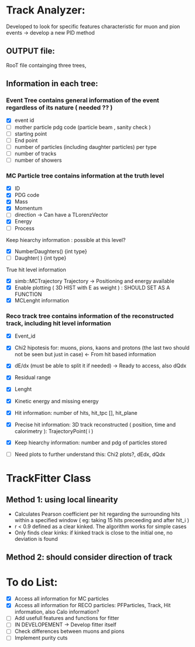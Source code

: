 # Track Analyzer: 

Developed to look for specific features characteristic for muon and pion events -> develop a new PID method

## OUTPUT file: 

RooT file containging three trees,

## Information in each tree: 

### Event Tree contains general information of the event regardless of its nature ( needed ?? )

- [X] event id
- [ ] mother particle pdg code (particle beam , sanity check )
- [ ] starting point
- [ ] End point 
- [ ] number of particles (including daughter particles) per type 
- [ ] number of tracks
- [ ] number of showers 

### MC Particle tree contains information at the truth level
- [X] ID
- [X] PDG code
- [X] Mass
- [X] Momentum 
- [ ] direction -> Can have a TLorenzVector
- [X] Energy 
- [ ] Process

Keep hiearchy information : possible at this level?
- [X] NumberDaughters() {int type}
- [ ] Daughter( ) {int type}

True hit level information
- [X] simb::MCTrajectory Trajectory -> Positioning and energy available
- [X] Enable plotting  ( 3D HIST with E as weight ) : SHOULD SET AS A FUNCTION
- [X] MCLenght information 

### Reco track tree contains information of the reconstructed track, including hit level information
- [X] Event_id
- [X] Chi2 hipotesis for: muons, pions, kaons and protons (the last two should not be seen but just in case) <- From hit based information
- [X] dE/dx (must be able to split it if needed) -> Ready to access, also dQdx
- [X] Residual range
- [X] Lenght 
- [X] Kinetic energy and missing energy 
- [X] Hit information: number of hits, hit_tpc [],  hit_plane
- [X] Precise hit information: 3D track reconstructed ( position, time and calorimetry ): TrajectoryPoint( i )
- [X] Keep hiearchy information: number and pdg of particles stored
- [ ] Need plots to further understand this: Chi2 plots?, dEdx, dQdx


# TrackFitter Class

## Method 1: using local linearity
- Calculates Pearson coefficient per hit regarding the surrounding hits within a specified window ( eg: taking 15 hits preceeding and after hit_i )
- r < 0.9 defined as a clear kinked. The algorithm works for simple cases
- Only finds clear kinks: if kinked track is close to the initial one, no deviation is found

## Method 2: should consider direction of track 

  
 # To do List:
 - [X] Access all information for MC particles
 - [X] Access all information for RECO particles: PFParticles, Track, Hit information, also Calo information?
 - [ ] Add usefull features and functions for fitter 
 - [ ] IN DEVELOPEMENT -> Develop fitter itself
 - [ ] Check differences between muons and pions
 - [ ] Implement purity cuts
